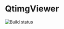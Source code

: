 # QtimgViewer

[![Build status](https://ci.appveyor.com/api/projects/status/wp5v34u6jf720649/branch/main?svg=true)](https://ci.appveyor.com/project/SiderealArt/qtimgviewer/branch/main)
